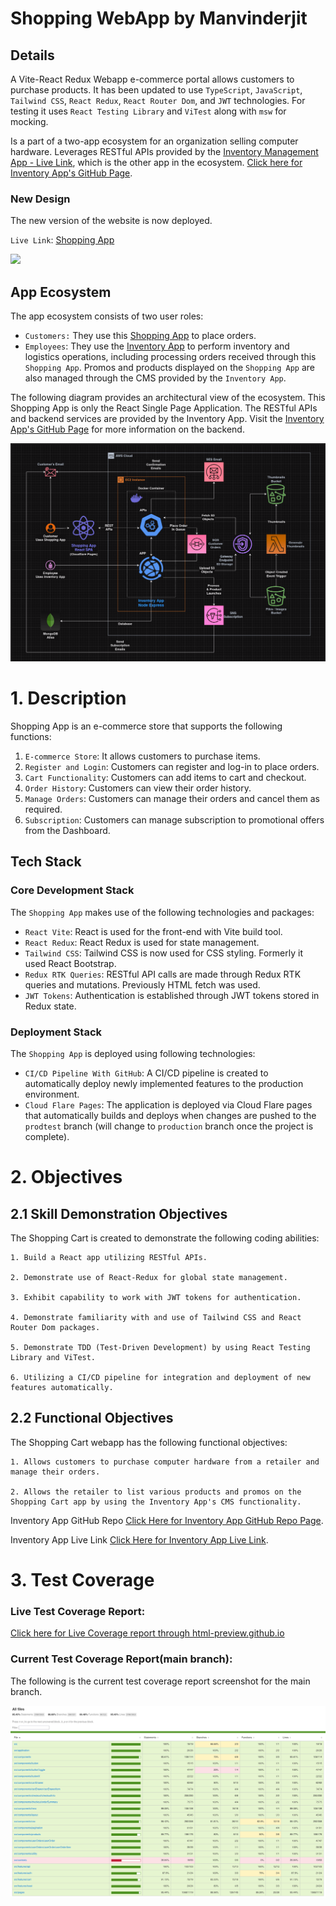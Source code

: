 # Shopping WebApp by Manvinderjit

## Details
A Vite-React Redux Webapp e-commerce portal allows customers to purchase products. It has been updated to use `TypeScript`, `JavaScript`, `Tailwind CSS`, `React Redux`, `React Router Dom`, and `JWT` technologies. For testing it uses `React Testing Library` and `ViTest` along with `msw` for mocking.

Is a part of a two-app ecosystem for an organization selling computer hardware. Leverages RESTful APIs provided by the [Inventory Management App - Live Link](https://ia.manvinderjit.com/), which is the other app in the ecosystem. [Click here for Inventory App's GitHub Page](https://github.com/manvinderjit/2023-TOP-Project-Inventory-Application). 

### New Design

The new version of the website is now deployed.

`Live Link`: [Shopping App](https://2023-top-project-shopping-cart.pages.dev/)

![](designPreviews/newHome.gif)

## App Ecosystem

The app ecosystem consists of two user roles:
- `Customers:` They use this [Shopping App](https://2023-top-project-shopping-cart.pages.dev/) to place orders.
- `Employees`: They use the [Inventory App](https://ia.manvinderjit.com) to perform inventory and logistics operations, including processing orders received through this `Shopping App`. Promos and products displayed on the `Shopping App` are also managed through the CMS provided by the `Inventory App`.

The following diagram provides an architectural view of the ecosystem. This Shopping App is only the React Single Page Application. The RESTful APIs and backend services are provided by the Inventory App. Visit the [Inventory App's GitHub Page](https://github.com/manvinderjit/2023-TOP-Project-Inventory-Application) for more information on the backend.

![alt text](architectureGrid.png)

# 1. Description

Shopping App is an e-commerce store that supports the following functions:

1. `E-commerce Store`: It allows customers to purchase items.
2. `Register and Login`: Customers can register and log-in to place orders.
3. `Cart Functionality`: Customers can add items to cart and checkout.
4. `Order History`: Customers can view their order history.
5. `Manage Orders`: Customers can manage their orders and cancel them as required.
6. `Subscription`: Customers can manage subscription to promotional offers from the Dashboard.

## Tech Stack

### Core Development Stack
The `Shopping App` makes use of the following technologies and packages:
- `React Vite`: React is used for the front-end with Vite build tool.
- `React Redux`: React Redux is used for state management.
- `Tailwind CSS`: Tailwind CSS is now used for CSS styling. Formerly it used React Bootstrap.
- `Redux RTK Queries`: RESTful API calls are made through Redux RTK queries and mutations. Previously HTML fetch was used.
- `JWT Tokens`: Authentication is established through JWT tokens stored in Redux state.

### Deployment Stack
The `Shopping App` is deployed using following technologies:
- `CI/CD Pipeline With GitHub`: A CI/CD pipeline is created to automatically deploy newly implemented features to the production environment.
- `Cloud Flare Pages`: The application is deployed via Cloud Flare pages that automatically builds and deploys when changes are pushed to the `prodtest` branch (will change to `production` branch once the project is complete).

# 2. Objectives

## 2.1 Skill Demonstration Objectives
The Shopping Cart is created to demonstrate the following coding abilities:

    1. Build a React app utilizing RESTful APIs.

    2. Demonstrate use of React-Redux for global state management.

    3. Exhibit capability to work with JWT tokens for authentication.

    4. Demonstrate familiarity with and use of Tailwind CSS and React Router Dom packages.

    5. Demonstrate TDD (Test-Driven Development) by using React Testing Library and ViTest.

    6. Utilizing a CI/CD pipeline for integration and deployment of new features automatically.
    
    
## 2.2 Functional Objectives
The Shopping Cart webapp has the following functional objectives:

    1. Allows customers to purchase computer hardware from a retailer and manage their orders.

    2. Allows the retailer to list various products and promos on the Shopping Cart app by using the Inventory App's CMS functionality.

Inventory App GitHub Repo [Click Here for Inventory App GitHub Repo Page](https://github.com/manvinderjit/2023-TOP-Project-Inventory-Application).

Inventory App Live Link [Click Here for Inventory App Live Link](https://ia.manvinderjit.com/).

# 3. Test Coverage

### Live Test Coverage Report:
[Click here for Live Coverage report through html-preview.github.io](https://html-preview.github.io/?url=https://raw.githubusercontent.com/manvinderjit/2023-TOP-Project-Shopping-Cart/main/coverage/index.html)

### Current Test Coverage Report(main branch):
The following is the current test coverage report screenshot for the main branch.

![alt text](TestCoverage.png)


